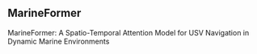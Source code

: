 ## MarineFormer
MarineFormer: A Spatio-Temporal Attention Model for USV Navigation in Dynamic Marine Environments
